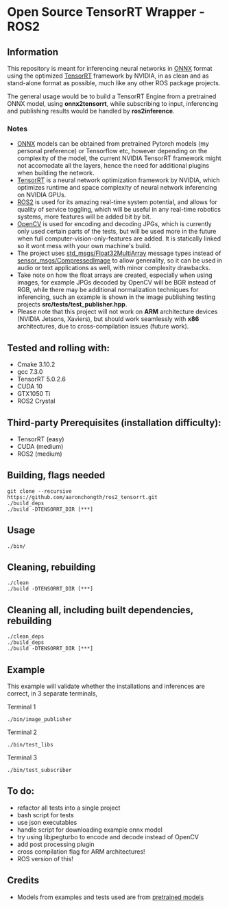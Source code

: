 # Open Source TensorRT Wrapper - ROS2

## Information

This repository is meant for inferencing neural networks in [ONNX](https://onnx.ai) format using the optimized [TensorRT](https://developer.nvidia.com/tensorrt) framework by NVIDIA, in as clean and as stand-alone format as possible, much like any other ROS package projects.

The general usage would be to build a TensorRT Engine from a pretrained ONNX model, using **onnx2tensorrt**, while subscribing to input, inferencing and publishing results would be handled by **ros2inference**. 

### Notes

- [ONNX](https://onnx.ai/) models can be obtained from pretrained Pytorch models (my personal preference) or Tensorflow etc, however depending on the complexity of the model, the current NVIDIA TensorRT framework might not accomodate all the layers, hence the need for additional plugins when building the network.
- [TensorRT](https://developer.nvidia.com/tensorrt) is a neural network optimization framework by NVIDIA, which optimizes runtime and space complexity of neural network inferencing on NVIDIA GPUs.
- [ROS2](https://index.ros.org/doc/ros2/) is used for its amazing real-time system potential, and allows for quality of service toggling, which will be useful in any real-time robotics systems, more features will be added bit by bit.
- [OpenCV](https://github.com/opencv/opencv) is used for encoding and decoding JPGs, which is currently only used certain parts of the tests, but will be used more in the future when full computer-vision-only-features are added. It is statically linked so it wont mess with your own machine's build. 
- The project uses [std_msgs/Float32MultiArray](http://docs.ros.org/melodic/api/std_msgs/html/msg/Float32MultiArray.html) message types instead of [sensor_msgs/CompressedImage](http://docs.ros.org/melodic/api/sensor_msgs/html/msg/CompressedImage.html) to allow generality, so it can be used in audio or text applications as well, with minor complexity drawbacks.
- Take note on how the float arrays are created, especially when using images, for example JPGs decoded by OpenCV will be BGR instead of RGB, while there may be additional normalization techniques for inferencing, such an example is shown in the image publishing testing projects **src/tests/test_publisher.hpp**.
- Please note that this project will not work on **ARM** architecture devices (NVIDIA Jetsons, Xaviers), but should work seamlessly with **x86** architectures, due to cross-compilation issues (future work).

## Tested and rolling with:

- Cmake 3.10.2
- gcc 7.3.0
- TensorRT 5.0.2.6
- CUDA 10
- GTX1050 Ti
- ROS2 Crystal

## Third-party Prerequisites (installation difficulty):

- TensorRT (easy)
- CUDA (medium)
- ROS2 (medium)

## Building, flags needed

```
git clone --recursive https://github.com/aaronchongth/ros2_tensorrt.git
./build_deps
./build -DTENSORRT_DIR [***]
```

## Usage
```
./bin/
```

## Cleaning, rebuilding

```
./clean
./build -DTENSORRT_DIR [***]
```

## Cleaning all, including built dependencies, rebuilding

```
./clean_deps
./build_deps
./build -DTENSORRT_DIR [***]
```

## Example
This example will validate whether the installations and inferences are correct, in 3 separate terminals,

Terminal 1
```
./bin/image_publisher
```

Terminal 2
```
./bin/test_libs
```

Terminal 3
```
./bin/test_subscriber
```

## To do:
- refactor all tests into a single project
- bash script for tests
- use json executables
- handle script for downloading example onnx model
- try using libjpegturbo to encode and decode instead of OpenCV
- add post processing plugin
- cross compilation flag for ARM architectures!
- ROS version of this!

## Credits
- Models from examples and tests used are from [pretrained models](https://github.com/Cadene/pretrained-models.pytorch)